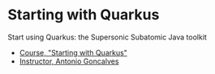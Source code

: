# Starting with Quarkus

Start using Quarkus: the Supersonic Subatomic Java toolkit

- [Course, "Starting with Quarkus"](https://www.udemy.com/course/quarkus-starting-with-quarkus/)
- [Instructor, Antonio Goncalves](https://www.udemy.com/user/16fd94e6-dc0b-4933-93da-7682ab457b30/)
